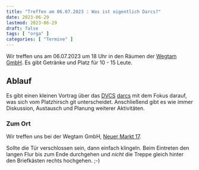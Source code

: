 ```yaml
---
title: "Treffen am 06.07.2023 : Was ist eigentlich Darcs?"
date: 2023-06-29
lastmod: 2023-06-29
draft: false
tags: [ "orga" ]
categories: [ "Termine" ]
---
```


Wir treffen uns am 06.07.2023 um 18 Uhr in den Räumen der [Wegtam GmbH](https://www.wegtam.com/). Es gibt Getränke und Platz für 10 - 15 Leute.

## Ablauf ##

Es gibt einen kleinen Vortrag über das [DVCS](https://de.wikipedia.org/wiki/Versionsverwaltung#Verteilte_Versionsverwaltung) [darcs](http://darcs.net) mit dem Fokus darauf, was sich vom Platzhirsch git unterscheidet. Anschließend gibt es wie immer Diskussion, Austausch und Planung weiterer Aktivitäten.

### Zum Ort ###

Wir treffen uns bei der Wegtam GmbH, [Neuer Markt 17](https://osm.org/go/0NDcU6eSv?way=89795854).

Sollte die Tür verschlossen sein, dann einfach klingeln. Beim Eintreten den langen Flur bis zum Ende durchgehen und _nicht_ die Treppe gleich hinter den Briefkästen rechts hochgehen. ;-)
